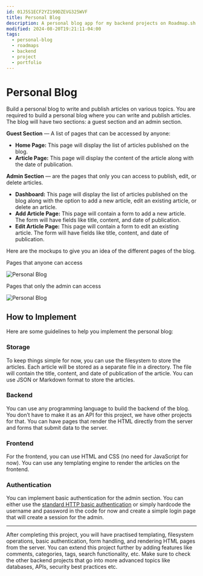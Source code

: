 ```yaml
---
id: 01J5S1ECF2YZ199DZEVG325WVF
title: Personal Blog
description: A personal blog app for my backend projects on Roadmap.sh
modified: 2024-08-20T19:21:11-04:00
tags:
  - personal-blog
  - roadmaps
  - backend
  - project
  - portfolio
---
```

# Personal Blog

Build a personal blog to write and publish articles on various topics.
You are required to build a personal blog where you can write and publish articles. The blog will have two sections: a guest section and an admin section.

**Guest Section** — A list of pages that can be accessed by anyone:

- **Home Page:** This page will display the list of articles published on the blog.
- **Article Page:** This page will display the content of the article along with the date of publication.

**Admin Section** — are the pages that only you can access to publish, edit, or delete articles.

- **Dashboard:** This page will display the list of articles published on the blog along with the option to add a new article, edit an existing article, or delete an article.
- **Add Article Page:** This page will contain a form to add a new article. The form will have fields like title, content, and date of publication.
- **Edit Article Page:** This page will contain a form to edit an existing article. The form will have fields like title, content, and date of publication.

Here are the mockups to give you an idea of the different pages of the blog.

Pages that anyone can access

![Personal Blog](https://assets.roadmap.sh/guest/blog-guest-pages.png)

Pages that only the admin can access

![Personal Blog](https://assets.roadmap.sh/guest/blog-admin-pages.png)

## How to Implement

Here are some guidelines to help you implement the personal blog:

### Storage

To keep things simple for now, you can use the filesystem to store the articles. Each article will be stored as a separate file in a directory. The file will contain the title, content, and date of publication of the article. You can use JSON or Markdown format to store the articles.

### Backend

You can use any programming language to build the backend of the blog. You don’t have to make it as an API for this project, we have other projects for that. You can have pages that render the HTML directly from the server and forms that submit data to the server.

### Frontend

For the frontend, you can use HTML and CSS (no need for JavaScript for now). You can use any templating engine to render the articles on the frontend.

### Authentication

You can implement basic authentication for the admin section. You can either use the [standard HTTP basic authentication](https://youtu.be/mwccHwUn7Gc?t=20) or simply hardcode the username and password in the code for now and create a simple login page that will create a session for the admin.

---

After completing this project, you will have practised templating, filesystem operations, basic authentication, form handling, and rendering HTML pages from the server. You can extend this project further by adding features like comments, categories, tags, search functionality, etc. Make sure to check the other backend projects that go into more advanced topics like databases, APIs, security best practices etc.